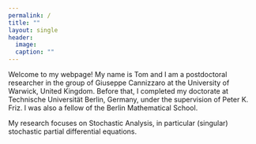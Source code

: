 ```yaml
---
permalink: /
title: ""
layout: single
header:
  image: 
  caption: ""
---
```


Welcome to my webpage! My name is Tom and I am a postdoctoral researcher in the group of Giuseppe Cannizzaro at the University of Warwick, United Kingdom. Before that, I completed my doctorate at Technische Universität Berlin, Germany, under the supervision of Peter K. Friz. I was also a fellow of the Berlin Mathematical School.

My research focuses on Stochastic Analysis, in particular (singular) stochastic partial differential equations. 
